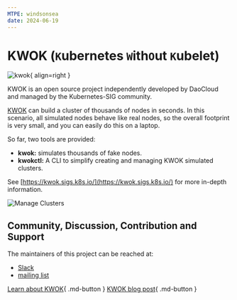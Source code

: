 ```yaml
---
MTPE: windsonsea
date: 2024-06-19
---
```


# KWOK (`K`ubernetes `W`ith`O`ut `K`ubelet)

![kwok](https://docs.daocloud.io/daocloud-docs-images/docs/community/images/kwok.png){ align=right }

KWOK is an open source project independently developed by DaoCloud and managed by the Kubernetes-SIG community.

[KWOK](https://sigs.k8s.io/kwok) can build a cluster of thousands of nodes in seconds.
In this scenario, all simulated nodes behave like real nodes, so the overall footprint is very small, and you can easily do this on a laptop.

So far, two tools are provided:

- **kwok:** simulates thousands of fake nodes.
- **kwokctl:** A CLI to simplify creating and managing KWOK simulated clusters.

See [https://kwok.sigs.k8s.io/](https://kwok.sigs.k8s.io/) for more in-depth information.

![Manage Clusters](https://docs.daocloud.io/daocloud-docs-images/docs/community/images/manage-clusters.svg)

## Community, Discussion, Contribution and Support

The maintainers of this project can be reached at:

- [Slack](https://kubernetes.slack.com/messages/sig-scheduling)
- [mailing list](https://groups.google.com/forum/#!forum/kubernetes-sig-scheduling)

[Learn about KWOK](https://github.com/kubernetes-sigs/kwok){ .md-button }
[KWOK blog post](../blogs/230301-kwok.md){ .md-button }
